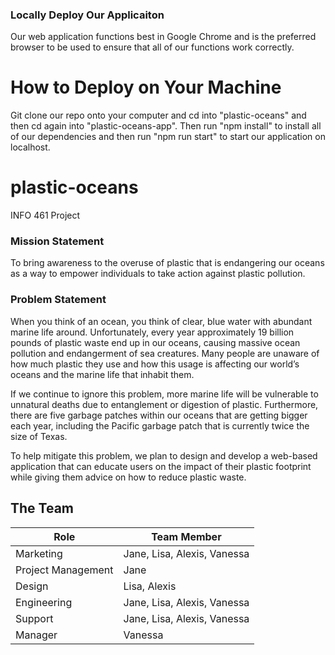 ### Locally Deploy Our Applicaiton
Our web application functions best in Google Chrome and is the preferred browser to be used to ensure that all of our functions work correctly.

# How to Deploy on Your Machine
Git clone our repo onto your computer and cd into "plastic-oceans" and then cd again into "plastic-oceans-app". Then run "npm install" to install all of our dependencies and then run "npm run start" to start our application on localhost.

# plastic-oceans
INFO 461 Project

### Mission Statement
To bring awareness to the overuse of plastic that is endangering our oceans as a way to empower individuals to take action against plastic pollution.

### Problem Statement
When you think of an ocean, you think of clear, blue water with abundant marine life around. Unfortunately, every year approximately 19 billion pounds of plastic waste end up in our oceans, causing massive ocean pollution and endangerment of sea creatures. Many people are unaware of how much plastic they use and how this usage is affecting our world’s oceans and the marine life that inhabit them. 

If we continue to ignore this problem, more marine life will be vulnerable to unnatural deaths due to entanglement or digestion of plastic. Furthermore, there are five garbage patches within our oceans that are getting bigger each year, including the Pacific garbage patch that is currently twice the size of Texas.

To help mitigate this problem, we plan to design and develop a web-based application that can educate users on the impact of their plastic footprint while giving them advice on how to reduce plastic waste. 

## The Team
Role                | Team Member
--------------------|-------------
Marketing           | Jane, Lisa, Alexis, Vanessa
Project Management  | Jane
Design              | Lisa, Alexis
Engineering         | Jane, Lisa, Alexis, Vanessa
Support             | Jane, Lisa, Alexis, Vanessa
Manager             | Vanessa
